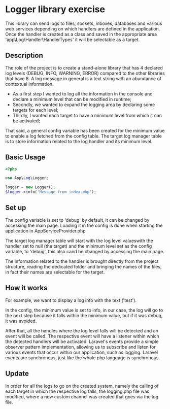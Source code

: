 
# Logger library exercise



This library can send logs to files, sockets, inboxes, databases and various web services depending on which handlers are defined in the application. Once the handler is created as a class and saved in the appropriate area 'app\Log\Handler\HandlerTypes' it will be selectable as a target.

## Description
The role of the project is to create a stand-alone library that has 4 declared log levels (DEBUG, INFO, WARNING, ERROR) compared to the other libraries that have 8. A log message in general is a text string with an abundance of contextual information. 
- As a first step I wanted to log all the information in the console and declare a minimum level that can be modified in runtime;
- Secondly, we wanted to expand the logging area by declaring some targets for each level;
- Thirdly, I wanted each target to have a minimum level from which it can be activated;

That said, a general config variable has been created for the minimum value to enable a log fetched from the config table. The target log manager table is to store information related to the log handler and its minimum level.

## Basic Usage

```php
<?php

use App\Log\Logger;

logger = new Logger();
$logger->info('Message from index.php');
```

## Set up

The config variable is set to 'debug' by default, it can be changed by accessing the main page. Loading it in the config is done when starting the application in AppServiceProvider.php

The target log manager table will start with the log level values ​​with the handler set to null (the target) and the minimum level set as the config variable, to 'debug', this also cand be changed by accessing the main page.

The information related to the handler is brought directly from the project structure, reading the dedicated folder and bringing the names of the files, in fact their names are selectable for the target.

## How it works

For example, we want to display a log info with the text ('test'). 

In the config, the minimum value is set to info, in our case, the log will go to the next step because it falls within the minimum value, but if it was debug, it was avoided.

After that, all the handles where the log level falls will be detected and an event will be called. The respective event will have a listener within which the detected handlers will be activated. Laravel's events provide a simple observer pattern implementation, allowing us to subscribe and listen for various events that occur within our application, such as logging. Laravel events are synchronous, just like the whole php language is synchronous. 

## Update
In order for all the logs to go on the created system, namely the calling of each target in which the respective log falls, the logging.php file was modified, where a new custom channel was created that goes via the log file.
